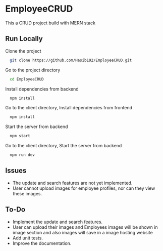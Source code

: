 # EmployeeCRUD

This a CRUD project build with MERN stack

## Run Locally

Clone the project

```bash
  git clone https://github.com/Hasib192/EmployeeCRUD.git
```

Go to the project directory

```bash
  cd EmployeeCRUD
```

Install dependencies from backend

```bash
  npm install
```

Go to the client directory, Install dependencies from frontend

```bash
  npm install
```

Start the server from backend

```bash
  npm start
```

Go to the client directory, Start the server from backend

```bash
  npm run dev
```

## Issues

- The update and search features are not yet implemented.
- User cannot upload images for employee profiles, nor can they view these images.

## To-Do

- Implement the update and search features.
- User can upload their images and Employees images will be shown in image section and also images will save in a image hosting website
- Add unit tests.
- Improve the documentation.
